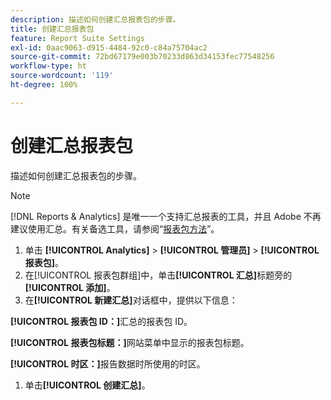 ```yaml
---
description: 描述如何创建汇总报表包的步骤。
title: 创建汇总报表包
feature: Report Suite Settings
exl-id: 0aac9063-d915-4484-92c0-c84a75704ac2
source-git-commit: 72bd67179e003b70233d863d34153fec77548256
workflow-type: ht
source-wordcount: '119'
ht-degree: 100%

---
```


# 创建汇总报表包

描述如何创建汇总报表包的步骤。

>[!NOTE]
>
>[!DNL Reports & Analytics] 是唯一一个支持汇总报表的工具，并且 Adobe 不再建议使用汇总。有关备选工具，请参阅“[报表包方法](https://experienceleague.adobe.com/docs/analytics/admin/manage-report-suites/rollup-report-suite.html)”。

1. 单击 **[!UICONTROL Analytics]** > **[!UICONTROL 管理员]** > **[!UICONTROL 报表包]**。
1. 在[!UICONTROL 报表包群组]中，单击&#x200B;**[!UICONTROL 汇总]**&#x200B;标题旁的&#x200B;**[!UICONTROL 添加]**。
1.  在&#x200B;**[!UICONTROL 新建汇总]**&#x200B;对话框中，提供以下信息：

   **[!UICONTROL 报表包 ID：]**&#x200B;汇总的报表包 ID。

   **[!UICONTROL 报表包标题：]**&#x200B;网站菜单中显示的报表包标题。

   **[!UICONTROL 时区：]**&#x200B;报告数据时所使用的时区。
1. 单击&#x200B;**[!UICONTROL 创建汇总]**。
